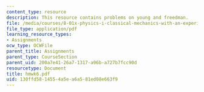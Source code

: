 ```yaml
---
content_type: resource
description: This resource contains problems on young and freedman.
file: /media/courses/8-01x-physics-i-classical-mechanics-with-an-experimental-focus-fall-2002/130ffd5814554a5ea6a581ed08e663f9_hmwk6.pdf
file_type: application/pdf
learning_resource_types:
- Assignments
ocw_type: OCWFile
parent_title: Assignments
parent_type: CourseSection
parent_uid: 200a7e41-26a7-1317-a96b-a727b7fcc90d
resourcetype: Document
title: hmwk6.pdf
uid: 130ffd58-1455-4a5e-a6a5-81ed08e663f9
---
```

